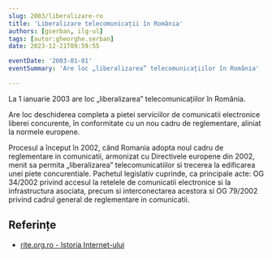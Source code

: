 ```yaml
---
slug: 2003/liberalizare-ro
title: 'Liberalizare telecomunicații în România'
authors: [gserban, ilg-ul]
tags: [autor:gheorghe.serban]
date: 2023-12-21T09:59:55

eventDate: '2003-01-01'
eventSummary: 'Are loc „liberalizarea” telecomunicațiilor în România'

---
```


La 1 ianuarie 2003 are loc „liberalizarea” telecomunicațiilor în România.

<!-- truncate -->

Are loc deschiderea completa a pietei serviciilor de comunicatii electronice
liberei concurente, în conformitate cu un nou cadru de reglementare, aliniat
la normele europene.

Procesul a început în 2002, când Romania adopta noul cadru de reglementare
in comunicatii, armonizat cu Directivele europene din 2002, menit sa permita
„liberalizarea” telecomunicatiilor si trecerea la edificarea unei piete concurentiale. Pachetul legislativ cuprinde, ca principale acte: OG 34/2002 privind accesul la retelele de comunicatii electronice si la infrastructura asociata, precum si interconectarea acestora si OG 79/2002 privind cadrul general de reglementare in comunicatii.

## Referințe

- [rite.org.ro - Istoria Internet-ului](https://rite.org.ro/istoria-internetului/)
